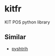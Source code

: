 # kitfr

KIT POS python library

## Similar
- [pyshtrih](https://github.com/oleg-golovanov/pyshtrih)
